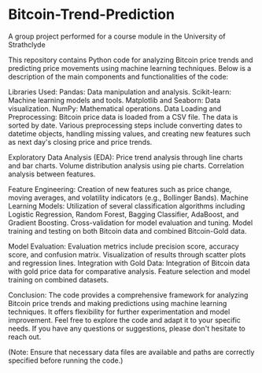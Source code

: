 # Bitcoin-Trend-Prediction
A group project performed for a course module in the University of Strathclyde


This repository contains Python code for analyzing Bitcoin price trends and predicting price movements using machine learning techniques. Below is a description of the main components and functionalities of the code:

Libraries Used:
Pandas: Data manipulation and analysis.
Scikit-learn: Machine learning models and tools.
Matplotlib and Seaborn: Data visualization.
NumPy: Mathematical operations.
Data Loading and Preprocessing:
Bitcoin price data is loaded from a CSV file.
The data is sorted by date.
Various preprocessing steps include converting dates to datetime objects, handling missing values, and creating new features such as next day's closing price and price trends.

Exploratory Data Analysis (EDA):
Price trend analysis through line charts and bar charts.
Volume distribution analysis using pie charts.
Correlation analysis between features.

Feature Engineering:
Creation of new features such as price change, moving averages, and volatility indicators (e.g., Bollinger Bands).
Machine Learning Models:
Utilization of several classification algorithms including Logistic Regression, Random Forest, Bagging Classifier, AdaBoost, and Gradient Boosting.
Cross-validation for model evaluation and tuning.
Model training and testing on both Bitcoin data and combined Bitcoin-Gold data.

Model Evaluation:
Evaluation metrics include precision score, accuracy score, and confusion matrix.
Visualization of results through scatter plots and regression lines.
Integration with Gold Data:
Integration of Bitcoin data with gold price data for comparative analysis.
Feature selection and model training on combined datasets.

Conclusion:
The code provides a comprehensive framework for analyzing Bitcoin price trends and making predictions using machine learning techniques.
It offers flexibility for further experimentation and model improvement.
Feel free to explore the code and adapt it to your specific needs. If you have any questions or suggestions, please don't hesitate to reach out.

(Note: Ensure that necessary data files are available and paths are correctly specified before running the code.)
